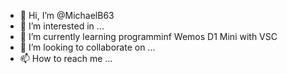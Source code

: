 - 👋 Hi, I’m @MichaelB63
- 👀 I’m interested in ...
- 🌱 I’m currently learning programminf Wemos D1 Mini with VSC
- 💞️ I’m looking to collaborate on ...
- 📫 How to reach me ...

<!---
MichaelB63/MichaelB63 is a ✨ special ✨ repository because its `README.md` (this file) appears on your GitHub profile.
You can click the Preview link to take a look at your changes.
--->
